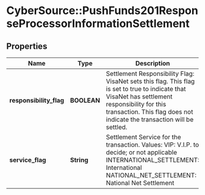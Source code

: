 # CyberSource::PushFunds201ResponseProcessorInformationSettlement

## Properties
Name | Type | Description | Notes
------------ | ------------- | ------------- | -------------
**responsibility_flag** | **BOOLEAN** | Settlement Responsibility Flag: VisaNet sets this flag.  This flag is set to true to indicate that VisaNet has settlement responsibility for this transaction. This flag does not indicate the transaction will be settled.  | [optional] 
**service_flag** | **String** | Settlement Service for the transaction.  Values:  VIP: V.I.P. to decide; or not applicable  INTERNATIONAL_SETTLEMENT: International   NATIONAL_NET_SETTLEMENT: National Net Settlement  | [optional] 


